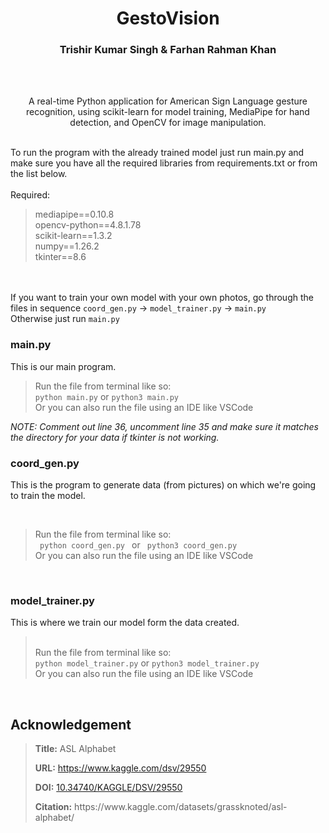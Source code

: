 <h1 align="center">GestoVision</h1>
<h3 align="center">Trishir Kumar Singh & Farhan Rahman Khan</h3><br>


<br>
<p align="center">A real-time Python application for American Sign Language gesture recognition, using scikit-learn for model training, MediaPipe for hand detection, and OpenCV for image manipulation.</p>
<br>
To run the program with the already trained model just run main.py and make sure you have all the required libraries from requirements.txt or from the list below.
<br>
<br>
Required:<br>
<blockquote>
mediapipe==0.10.8<br>
opencv-python==4.8.1.78<br>
scikit-learn==1.3.2<br>
numpy==1.26.2<br>
tkinter==8.6<br>         
</blockquote>

<br>
<br>
If you want to train your own model with your own photos, go through the files in sequence <code>coord_gen.py</code> &rarr; <code>model_trainer.py</code> &rarr; <code>main.py</code> <br>
Otherwise just run <code>main.py</code> <br>
<h3>main.py</h3> 
<p>This is our main program.</p>
<blockquote>
Run the file from terminal like so:<br>
<code>python main.py</code> or <code>python3 main.py</code><br>
Or you can also run the file using an IDE like VSCode<br>
</blockquote>
<em>NOTE: Comment out line 36, uncomment line 35 and make sure it matches the directory for your data if tkinter is not working.</em>
<br>

<h3>coord_gen.py</h3>

<p>This is the program to generate data (from pictures) on which we're going to train the model.</p>
<br>
<blockquote>
Run the file from terminal like so:<br>
<code> python coord_gen.py </code>
 or 
<code> python3 coord_gen.py</code><br>
Or you can also run the file using an IDE like VSCode<br>
</blockquote>
<br>

<h3>model_trainer.py</h3>
<p>This is where we train our model form the data created.</p>
<blockquote>
<br>
Run the file from terminal like so:<br>
<code>python model_trainer.py</code> or <code>python3 model_trainer.py</code><br>
Or you can also run the file using an IDE like VSCode<br>
</blockquote>
<br>


<h2> Acknowledgement </h2>
<blockquote>
<div>
        <p><strong>Title:</strong> ASL Alphabet</p>
        <p><strong>URL:</strong> <a href="https://www.kaggle.com/dsv/29550">https://www.kaggle.com/dsv/29550</a></p>
        <p><strong>DOI:</strong> <a href="https://doi.org/10.34740/KAGGLE/DSV/29550">10.34740/KAGGLE/DSV/29550</a></p>
        <p><strong>Citation:</strong> https://www.kaggle.com/datasets/grassknoted/asl-alphabet/</p>
    </div>
</blockquote>
